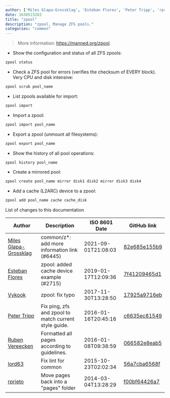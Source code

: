 ```yaml
---
author: ['Miles Glapa-Grossklag', 'Esteban Flores', 'Peter Tripp', 'rprieto', 'lord63', 'Vykook', 'Ruben Vereecken']
date: 1630523283
title: "zpool"
description: "zpool, Manage ZFS pools."
categories: "common"
---
```

> More information: <https://manned.org/zpool>.

- Show the configuration and status of all ZFS zpools:

```bash
zpool status
```

- Check a ZFS pool for errors (verifies the checksum of EVERY block). Very CPU and disk intensive:

```bash
zpool scrub pool_name
```

- List zpools available for import:

```bash
zpool import
```

- Import a zpool:

```bash
zpool import pool_name
```

- Export a zpool (unmount all filesystems):

```bash
zpool export pool_name
```

- Show the history of all pool operations:

```bash
zpool history pool_name
```

- Create a mirrored pool:

```bash
zpool create pool_name mirror disk1 disk2 mirror disk3 disk4
```

- Add a cache (L2ARC) device to a zpool:

```bash
zpool add pool_name cache cache_disk
```
List of changes to this documentation


Author | Description | ISO 8601 Date | GitHub link
------|-----|-----|-----
[Miles Glapa-Grossklag](mailto:miles@glapa-grossklag.com) | common/z*: add more information link (#6445) | 2021-09-01T21:08:03 | [82e685e155b9](https://github.com/tldr-pages/tldr/commit/82e685e155b93e19aef385e655da9134d4808701)
[Esteban Flores](mailto:esflores@microsoft.com) | zpool: added cache device example (#2715) | 2019-01-17T12:09:36 | [7f41209465d1](https://github.com/tldr-pages/tldr/commit/7f41209465d1b1282a93fb8046cc7052cb4ebab9)
[Vykook](mailto:vykook@zabij.se) | zpool: fix typo | 2017-11-30T13:28:50 | [17925a9716eb](https://github.com/tldr-pages/tldr/commit/17925a9716eb891f0467e04b7bc9e47d77ea009d)
[Peter Tripp](mailto:petertripp@gmail.com) | Fix ping, zfs and zpool to match current style guide. | 2016-01-16T20:45:16 | [c6635ec81549](https://github.com/tldr-pages/tldr/commit/c6635ec8154918099af4fc5f4fbf2a7d9b12f112)
[Ruben Vereecken](mailto:rubenvereecken@gmail.com) | Formatted all pages according to guidelines. | 2016-01-08T09:38:59 | [066582e8eab5](https://github.com/tldr-pages/tldr/commit/066582e8eab57bce9861cc8d379e158d61f1cc95)
[lord63](mailto:lord63.j@gmail.com) | Fix lint for common | 2015-10-23T02:02:34 | [56a7cba6568f](https://github.com/tldr-pages/tldr/commit/56a7cba6568fcdaaeca2ddf0b80341cfc7de6285)
[rprieto](mailto:choicesmade@gmail.com) | Move pages back into a "pages" folder | 2014-03-04T13:28:29 | [f00bf64426a7](https://github.com/tldr-pages/tldr/commit/f00bf64426a792ee3aac792f9c0aec3f8b1eaa7d)

